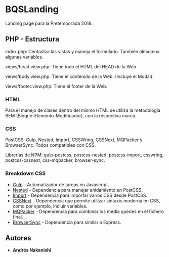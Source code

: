 # BQSLanding

Landing page para la Pretemporada 2018.

## PHP - Estructura

index.php: Centraliza las vistas y maneja el formulario. También almacena algunas variables.

views/head.view.php: Tiene todo el HTML del HEAD de la Web.

views/body.view.php: Tiene el contenido de la Web. (Incluye el Modal).

views/footer.view.php: Tiene el footer de la Web.

### HTML

Para el manejo de clases dentro del mismo HTML se utiliza la metodología BEM (Bloque-Elemento-Modificador), con la respectiva marca.

### CSS

PostCSS: Gulp, Nested, Import, CSSWring, CSSNext, MQPacker y BrowserSync. Todos compatibles con CSS.

Librerías de NPM: gulp-postcss, postcss-nested, postcss-import, csswring, postcss-cssnext, css-mqpacker, browser-sync.

### Breakdown CSS 

* [Gulp](https://gulpjs.com/) - Automatizador de tareas en Javascript.
* [Nested](https://github.com/postcss/postcss-nested) - Dependencia para manejar anidamiento en PostCSS.
* [Import](https://github.com/postcss/postcss-import) - Dependencia para importar varios CSS desde PostCSS.
* [CSSNext](http://cssnext.io/features/) - Dependencia que permite utilizar sintaxis moderna en CSS, como por ejemplo, incluir variables.
* [MQPacker](https://github.com/hail2u/node-css-mqpacker) - Dependencia para combinar los media queries en el fichero final.
* [BrowserSync](https://www.browsersync.io/) - Dependencia para similar a Express.

## Autores

* **Andrés Nakanishi**
